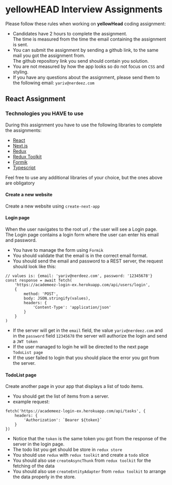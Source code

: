 # yellowHEAD Interview Assignments

Please follow these rules when working on **yellowHead** coding assignment:

- Candidates have 2 hours to complete the assignment.  
The time is measured from the time the email containing the assignment is sent.
- You can submit the assignment by sending a github link, to the same mail you got the assignment from.  
The github repository link you send should contain you solution.
- You are not measured by how the app looks so do not focus on `CSS` and styling.
- If you have any questions about the assignment, please send them to the following email: `yariv@nerdeez.com`

## React Assignment


### Technologies you **HAVE** to use

During this assignment you have to use the following libraries to complete the assignments:

- [React](https://reactjs.org/)
- [Next.js](https://nextjs.org/)
- [Redux](https://redux.js.org/)
- [Redux Toolkit](https://redux-toolkit.js.org/)
- [Formik](https://formik.org/)
- [Typescript](https://www.typescriptlang.org/)

Feel free to use any additional libraries of your choice, but the ones above are obligatory

#### Create a new website

Create a new website using `create-next-app`

#### Login page

When the user navigates to the root url `/` the user will see a Login page.  
The Login page contains a login form where the user can enter his email and password.  
- You have to manage the form using `Formik`  
- You should validate that the email is in the correct email format.  
- You should send the email and password to a REST server, the request should look like this:

```
// values is: {email: 'yariv@nerdeez.com', password: '12345678'}
const response = await fetch(
	'https://academeez-login-ex.herokuapp.com/api/users/login',
	{
		method: 'POST',
		body: JSON.stringify(values),
		headers: {
			'Content-Type': 'application/json'
		}
	}
)
```

- If the server will get in the `email` field, the value `yariv@nerdeez.com` and in the `password` field `12345678` the server will authorize the login and send a `JWT token`
- If the user managed to login he will be directed to the next page `TodoList page`
- If the user failed to login that you should place the error you got from the server.

#### TodoList page

Create another page in your app that displays a list of todo items.

- You should get the list of items from a server.
- example request:

```
fetch('https://academeez-login-ex.herokuapp.com/api/tasks', {
	headers: {
		'Authorization': `Bearer ${token}`
	}
})
```

- Notice that the `token` is the same token you got from the response of the server in the login page.
- The todo list you get should be store in `redux store` 
- You should use `redux` with `redux toolkit` and create a `todo` slice
- You should also use `createAsyncThunk` from `redux toolkit` for the fetching of the data
- You should also use `createEntityAdapter` from `redux toolkit` to arrange the data properly in the store.





